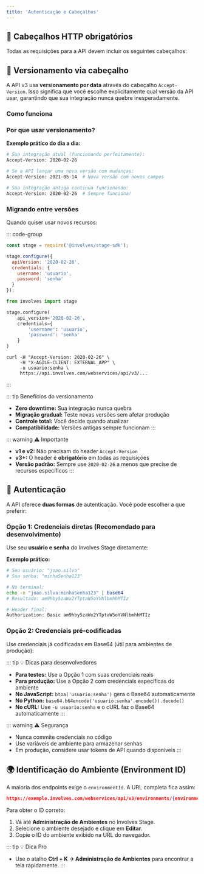 ```yaml
---
title: 'Autenticação e Cabeçalhos'
---
```


## 🔧 Cabeçalhos HTTP obrigatórios

Todas as requisições para a API devem incluir os seguintes cabeçalhos:

<ApiCard
  title="request.headers"
  :items="[
    {
      key: 'Authorization',
      description: 'Basic base64(usuario:senha) — autenticação do usuário.',
      color: 'blue'
    },
    {
      key: 'X-AGILE-CLIENT',
      description: '<code>EXTERNAL_APP</code> — indica que a requisição é externa.',
      color: 'purple'
    },
    {
      key: 'Accept-Version',
      description: '<code>2020-02-26</code> — define a versão da API v3 a ser usada.',
      color: 'pink'
    }
  ]"
/>

## 📅 Versionamento via cabeçalho

A API v3 usa **versionamento por data** através do cabeçalho `Accept-Version`. Isso significa que você escolhe explicitamente qual versão da API usar, garantindo que sua integração nunca quebre inesperadamente.

### Como funciona

<ApiCard
  title="Accept-Version header"
  :items="[
    {
      key: 'Versão atual:',
      description: '<code>2020-02-26</code>',
      color: 'green'
    },
    {
      key: 'Formato:',
      description: '<code>YYYY-MM-DD</code> (data de lançamento)',
      color: 'blue'
    },
    {
      key: 'Obrigatório:',
      description: 'Sim, em todas as requisições v3',
      color: 'purple'
    }
  ]"
/>

### Por que usar versionamento?

**Exemplo prático do dia a dia:**

```bash
# Sua integração atual (funcionando perfeitamente):
Accept-Version: 2020-02-26

# Se a API lançar uma nova versão com mudanças:
Accept-Version: 2021-05-14  # Nova versão com novos campos

# Sua integração antiga continua funcionando:
Accept-Version: 2020-02-26  # Sempre funciona!
```

### Migrando entre versões

Quando quiser usar novos recursos:

::: code-group

```js [JavaScript]
const stage = require('@involves/stage-sdk');

stage.configure({
  apiVersion: '2020-02-26',
  credentials: {
    username: 'usuario',
    password: 'senha'
  }
});
```

```python [Python]
from involves import stage

stage.configure(
    api_version='2020-02-26',
    credentials={
        'username': 'usuario',
        'password': 'senha'
    }
)
```

```shell [cURL]
curl -H "Accept-Version: 2020-02-26" \
     -H "X-AGILE-CLIENT: EXTERNAL_APP" \
     -u usuario:senha \
     https://api.involves.com/webservices/api/v3/...
```

:::

::: tip Benefícios do versionamento

- **Zero downtime:** Sua integração nunca quebra
- **Migração gradual:** Teste novas versões sem afetar produção
- **Controle total:** Você decide quando atualizar
- **Compatibilidade:** Versões antigas sempre funcionam
:::

::: warning ⚠️ Importante

- **v1 e v2:** Não precisam do header `Accept-Version`
- **v3+:** O header é **obrigatório** em todas as requisições
- **Versão padrão:** Sempre use `2020-02-26` a menos que precise de recursos específicos
:::

## 🔐 Autenticação

A API oferece **duas formas** de autenticação. Você pode escolher a que preferir:

### Opção 1: Credenciais diretas (Recomendado para desenvolvimento)

Use seu **usuário e senha** do Involves Stage diretamente:

<ApiCard
  title="Authorization header - Credenciais diretas"
  :items="[
    {
      key: 'Usuário:',
      description: '<code>seuUsuarioDoInvolvesStage</code>',
      color: 'blue'
    },
    {
      key: 'Senha:',
      description: '<code>suaSenhaDoInvolvesStage</code>',
      color: 'purple'
    },
    {
      key: 'Header completo:',
      description: '<code>Authorization: Basic base64(usuario:senha)</code>',
      color: 'pink'
    }
  ]"
/>

**Exemplo prático:**

```bash
# Seu usuário: "joao.silva"
# Sua senha: "minhaSenha123"

# No terminal:
echo -n "joao.silva:minhaSenha123" | base64
# Resultado: am9hby5zaWx2YTptaW5oYVNlbmhhMTIz

# Header final:
Authorization: Basic am9hby5zaWx2YTptaW5oYVNlbmhhMTIz
```

### Opção 2: Credenciais pré-codificadas

Use credenciais já codificadas em Base64 (útil para ambientes de produção):

<ApiCard
  title="Authorization header - Credenciais pré-codificadas"
  :items="[
    {
      key: 'Header completo:',
      description: '<code>Authorization: Basic YWdpbGl0bzppbnZvbHZlcw==</code>',
      color: 'pink'
    }
  ]"
/>

::: tip 💡 Dicas para desenvolvedores

- **Para testes:** Use a Opção 1 com suas credenciais reais
- **Para produção:** Use a Opção 2 com credenciais específicas do ambiente
- **No JavaScript:** `btoa('usuario:senha')` gera o Base64 automaticamente
- **No Python:** `base64.b64encode('usuario:senha'.encode()).decode()`
- **No cURL:** Use `-u usuario:senha` e o cURL faz o Base64 automaticamente
:::

::: warning ⚠️ Segurança

- Nunca commite credenciais no código
- Use variáveis de ambiente para armazenar senhas
- Em produção, considere usar tokens de API quando disponíveis
:::

## 🌍 Identificação do Ambiente (Environment ID)

A maioria dos endpoints exige o `environmentId`. A URL completa fica assim:

```json
https://exemplo.involves.com/webservices/api/v3/environments/{environmentId}
```

Para obter o ID correto:

1. Vá até **Administração de Ambientes** no Involves Stage.
2. Selecione o ambiente desejado e clique em **Editar**.
3. Copie o ID do ambiente exibido na URL do navegador.

::: tip 💡 Dica Pro

- Use o atalho **Ctrl + K → Administração de Ambientes** para encontrar a tela rapidamente.
:::
